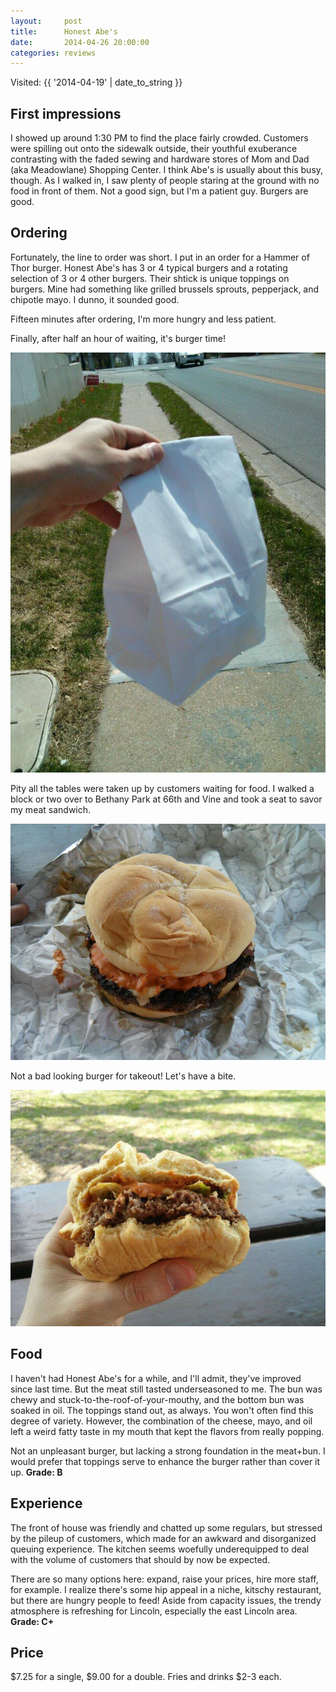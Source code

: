 ```yaml
---
layout:     post
title:      Honest Abe's
date:       2014-04-26 20:00:00
categories: reviews
---
```


Visited: {{ '2014-04-19' | date_to_string }}

First impressions
-----------------

I showed up around 1:30 PM to find the place fairly crowded. Customers were spilling out onto the sidewalk outside, their youthful exuberance contrasting with the faded sewing and hardware stores of Mom and Dad (aka Meadowlane) Shopping Center. I think Abe's is usually about this busy, though. As I walked in, I saw plenty of people staring at the ground with no food in front of them. Not a good sign, but I'm a patient guy. Burgers are good.

Ordering
--------
Fortunately, the line to order was short. I put in an order for a Hammer of Thor burger. Honest Abe's has 3 or 4 typical burgers and a rotating selection of 3 or 4 other burgers. Their shtick is unique toppings on burgers. Mine had something like grilled brussels sprouts, pepperjack, and chipotle mayo. I dunno, it sounded good.

Fifteen minutes after ordering, I'm more hungry and less patient.

Finally, after half an hour of waiting, it's burger time!

![Burger time](/images/reviews/honest-abes/burgertime.jpg)

Pity all the tables were taken up by customers waiting for food. I walked a block or two over to Bethany Park at 66th and Vine and took a seat to savor my meat sandwich.

![Hammer of Thor](/images/reviews/honest-abes/hammerofthor.jpg)

Not a bad looking burger for takeout! Let's have a bite.

![Hammer of Thor 2](/images/reviews/honest-abes/hammerofthor2.jpg)

Food
----

I haven't had Honest Abe's for a while, and I'll admit, they've improved since last time. But the meat still tasted underseasoned to me. The bun was chewy and stuck-to-the-roof-of-your-mouthy, and the bottom bun was soaked in oil. The toppings stand out, as always. You won't often find this degree of variety. However, the combination of the cheese, mayo, and oil left a weird fatty taste in my mouth that kept the flavors from really popping.

Not an unpleasant burger, but lacking a strong foundation in the meat+bun. I would prefer that toppings serve to enhance the burger rather than cover it up. **Grade: B**

Experience
----------
The front of house was friendly and chatted up some regulars, but stressed by the pileup of customers, which made for an awkward and disorganized queuing experience. The kitchen seems woefully underequipped to deal with the volume of customers that should by now be expected.

There are so many options here: expand, raise your prices, hire more staff, for example. I realize there's some hip appeal in a niche, kitschy restaurant, but there are hungry people to feed! Aside from capacity issues, the trendy atmosphere is refreshing for Lincoln, especially the east Lincoln area.
**Grade: C+**

Price
-----
$7.25 for a single, $9.00 for a double. Fries and drinks $2-3 each.